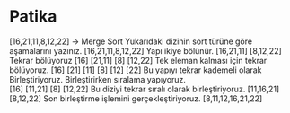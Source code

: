 # Patika

[16,21,11,8,12,22] -> Merge Sort
Yukarıdaki dizinin sort türüne göre aşamalarını yazınız.
                                [16,21,11,8,12,22]                             Yapı ikiye bölünür.
                       [16,21,11]            [8,12,22]                         Tekrar bölüyoruz
                    [16]    [21,11]         [8]    [12,22]                   Tek eleman kalması için tekrar bölüyoruz.
                  [16]   [21]   [11]        [8]    [12]  [22]               Bu yapıyı tekrar kademeli olarak Birleştiriyoruz. 
                                                           Birleştirirken sıralama yapıyoruz.                                  
                  [16]    [11,21]         [8]    [12,22]                    Bu diziyi tekrar sıralı olarak birleştiriyoruz.
                      [11,16,21]              [8,12,22]                       Son birleştirme işlemini gerçekleştiriyoruz.
                             [8,11,12,16,21,22]

